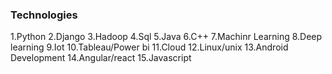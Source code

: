 ### Technologies

1.Python 
2.Django 
3.Hadoop 
4.Sql 
5.Java 
6.C++ 
7.Machinr Learning 
8.Deep learning 
9.Iot 
10.Tableau/Power bi
11.Cloud 
12.Linux/unix 
13.Android Development 
14.Angular/react 
15.Javascript
